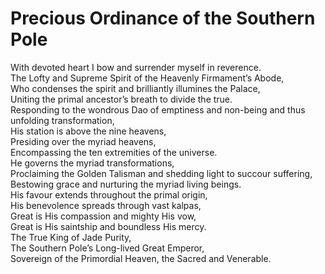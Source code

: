 # Precious Ordinance of the Southern Pole

With devoted heart I bow and surrender myself in reverence.  
The Lofty and Supreme Spirit of the Heavenly Firmament’s Abode,  
Who condenses the spirit and brilliantly illumines the Palace,  
Uniting the primal ancestor’s breath to divide the true.  
Responding to the wondrous Dao of emptiness and non-being and thus unfolding transformation,  
His station is above the nine heavens,  
Presiding over the myriad heavens,  
Encompassing the ten extremities of the universe.  
He governs the myriad transformations,  
Proclaiming the Golden Talisman and shedding light to succour suffering,  
Bestowing grace and nurturing the myriad living beings.  
His favour extends throughout the primal origin,  
His benevolence spreads through vast kalpas,  
Great is His compassion and mighty His vow,  
Great is His saintship and boundless His mercy.  
The True King of Jade Purity,  
The Southern Pole’s Long-lived Great Emperor,  
Sovereign of the Primordial Heaven, the Sacred and Venerable.
